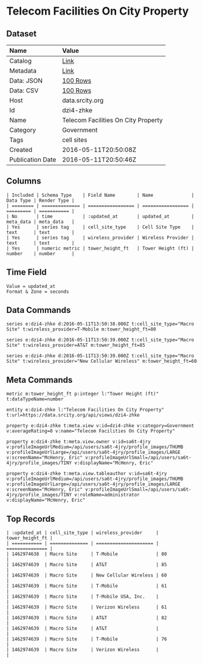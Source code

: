 # Telecom Facilities On City Property

## Dataset

| Name | Value |
| :--- | :---- |
| Catalog | [Link](https://catalog.data.gov/dataset/telecom-facilities-on-city-property) |
| Metadata | [Link](https://data.srcity.org/api/views/dzi4-zhke) |
| Data: JSON | [100 Rows](https://data.srcity.org/api/views/dzi4-zhke/rows.json?max_rows=100) |
| Data: CSV | [100 Rows](https://data.srcity.org/api/views/dzi4-zhke/rows.csv?max_rows=100) |
| Host | data.srcity.org |
| Id | dzi4-zhke |
| Name | Telecom Facilities On City Property |
| Category | Government |
| Tags | cell sites |
| Created | 2016-05-11T20:50:08Z |
| Publication Date | 2016-05-11T20:50:46Z |

## Columns

```ls
| Included | Schema Type    | Field Name        | Name              | Data Type | Render Type |
| ======== | ============== | ================= | ================= | ========= | =========== |
| No       | time           | :updated_at       | updated_at        | meta_data | meta_data   |
| Yes      | series tag     | cell_site_type    | Cell Site Type    | text      | text        |
| Yes      | series tag     | wireless_provider | Wireless Provider | text      | text        |
| Yes      | numeric metric | tower_height_ft   | Tower Height (ft) | number    | number      |
```

## Time Field

```ls
Value = updated_at
Format & Zone = seconds
```

## Data Commands

```ls
series e:dzi4-zhke d:2016-05-11T13:50:38.000Z t:cell_site_type="Macro Site" t:wireless_provider=T-Mobile m:tower_height_ft=80

series e:dzi4-zhke d:2016-05-11T13:50:39.000Z t:cell_site_type="Macro Site" t:wireless_provider=AT&T m:tower_height_ft=85

series e:dzi4-zhke d:2016-05-11T13:50:39.000Z t:cell_site_type="Macro Site" t:wireless_provider="New Cellular Wireless" m:tower_height_ft=60
```

## Meta Commands

```ls
metric m:tower_height_ft p:integer l:"Tower Height (ft)" t:dataTypeName=number

entity e:dzi4-zhke l:"Telecom Facilities On City Property" t:url=https://data.srcity.org/api/views/dzi4-zhke

property e:dzi4-zhke t:meta.view v:id=dzi4-zhke v:category=Government v:averageRating=0 v:name="Telecom Facilities On City Property"

property e:dzi4-zhke t:meta.view.owner v:id=sa6t-4jry v:profileImageUrlMedium=/api/users/sa6t-4jry/profile_images/THUMB v:profileImageUrlLarge=/api/users/sa6t-4jry/profile_images/LARGE v:screenName="McHenry, Eric" v:profileImageUrlSmall=/api/users/sa6t-4jry/profile_images/TINY v:displayName="McHenry, Eric"

property e:dzi4-zhke t:meta.view.tableauthor v:id=sa6t-4jry v:profileImageUrlMedium=/api/users/sa6t-4jry/profile_images/THUMB v:profileImageUrlLarge=/api/users/sa6t-4jry/profile_images/LARGE v:screenName="McHenry, Eric" v:profileImageUrlSmall=/api/users/sa6t-4jry/profile_images/TINY v:roleName=administrator v:displayName="McHenry, Eric"
```

## Top Records

```ls
| :updated_at | cell_site_type | wireless_provider     | tower_height_ft | 
| =========== | ============== | ===================== | =============== | 
| 1462974638  | Macro Site     | T-Mobile              | 80              | 
| 1462974639  | Macro Site     | AT&T                  | 85              | 
| 1462974639  | Macro Site     | New Cellular Wireless | 60              | 
| 1462974639  | Macro Site     | T-Mobile              | 61              | 
| 1462974639  | Macro Site     | T-Mobile USA, Inc.    |                 | 
| 1462974639  | Macro Site     | Verizon Wireless      | 61              | 
| 1462974639  | Macro Site     | AT&T                  | 82              | 
| 1462974639  | Macro Site     | AT&T                  |                 | 
| 1462974639  | Macro Site     | T-Mobile              | 76              | 
| 1462974639  | Macro Site     | Verizon Wireless      |                 | 
```